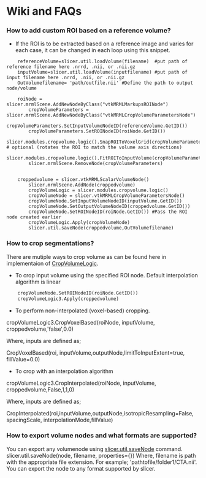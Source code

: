 # Wiki and FAQs

### How to add custom ROI based on a reference volume?
- If the ROI is to be extracted based on a reference image and varies for each case, it can be changed in each loop using this snippet. 

```
	referenceVolume=slicer.util.loadVolume(filename)  #put path of reference filename here .nrrd, .nii, or .nii.gz
	inputVolume=slicer.util.loadVolume(inputfilename) #put path of input filename here .nrrd, .nii, or .nii.gz
	OutVolumefilename= 'path/outfile.nii' #Define the path to output node/volume
		
	roiNode = slicer.mrmlScene.AddNewNodeByClass("vtkMRMLMarkupsROINode")
        cropVolumeParameters = slicer.mrmlScene.AddNewNodeByClass("vtkMRMLCropVolumeParametersNode")
        cropVolumeParameters.SetInputVolumeNodeID(referenceVolume.GetID())
        cropVolumeParameters.SetROINodeID(roiNode.GetID())
        slicer.modules.cropvolume.logic().SnapROIToVoxelGrid(cropVolumeParameters)  # optional (rotates the ROI to match the volume axis directions)
        slicer.modules.cropvolume.logic().FitROIToInputVolume(cropVolumeParameters)
        slicer.mrmlScene.RemoveNode(cropVolumeParameters)
		
		
	croppedvolume = slicer.vtkMRMLScalarVolumeNode()
        slicer.mrmlScene.AddNode(croppedvolume)
        cropVolumeLogic = slicer.modules.cropvolume.logic()
        cropVolumeNode = slicer.vtkMRMLCropVolumeParametersNode()
        cropVolumeNode.SetInputVolumeNodeID(inputVolume.GetID())
        cropVolumeNode.SetOutputVolumeNodeID(croppedvolume.GetID())
        cropVolumeNode.SetROINodeID(roiNode.GetID()) #Pass the ROI node created earlier
        cropVolumeLogic.Apply(cropVolumeNode)
        slicer.util.saveNode(croppedvolume,OutVolumefilename) 
```
### How to crop segmentations?

There are mutiple ways to crop volume as can be found here in implementaion of [CropVolumeLogic](https://github.com/Slicer/Slicer/blob/main/Modules/Loadable/CropVolume/Logic/vtkSlicerCropVolumeLogic.h).

- To crop input volume using the specified ROI node. Default interpolation algorithm is linear
	
```python
	cropVolumeNode.SetROINodeID(roiNode.GetID())   
	cropVolumeLogic3.Apply(croppedvolume) 
```
- To perform non-interpolated (voxel-based) cropping.
	

cropVolumeLogic3.CropVoxelBased(roiNode, inputVolume, croppedvolume,'false',0.0)


Where, inputs are defined as;


CropVoxelBased(roi, inputVolume,outputNode,limitToInputExtent=true, fillValue=0.0) 

- To crop with an interpolation algorithm
 
cropVolumeLogic3.CropInterpolated(roiNode, inputVolume, croppedvolume,False,1,1,0) 

Where, inputs are defined as;
  
CropInterpolated(roi,inputVolume,outputNode,isotropicResampling=False, spacingScale, interpolationMode,fillValue) 

	

### How to export volume nodes and what formats are supported?

You can export any volumenode using [slicer.util.saveNode](https://slicer.readthedocs.io/en/latest/developer_guide/slicer.html#slicer.util.saveNode) command. 
slicer.util.saveNode(node, filename, properties={}) 
Where, filename is path with the appropriate file extension. For example; 'pathtofile/folder1/CTA.nii'. You can export the node to any format supported by slicer. 

